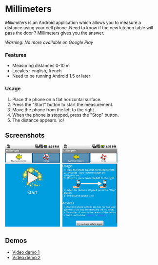 # Millimeters

_Millimeters_ is an Android application which allows you to measure a distance using your cell phone. Need to know if the new kitchen table will pass the door ? Millimeters gives you the answer.

_Warning: No more available on Google Play_

### Features
*   Measuring distances 0-10 m
*   Locales : english, french
*   Need to be running Android 1.5 or later

### Usage
1.  Place the phone on a flat horizontal surface.
2.  Press the "Start" button to start the measurement.
3.  Move the phone from the left to the right.
4.  When the phone is stopped, press the "Stop" button.
5.  The distance appears. \o/

## Screenshots

![Millimeters home](Resources/home.png?raw=true)&nbsp;&nbsp;![Millimeters help](Resources/help.png?raw=true)

## Demos
* [Video demo 1](http://www.youtube.com/watch?v=Vnc6JaXa_u4)
* [Video demo 2](http://www.youtube.com/watch?v=iYpiVTdElPY)
